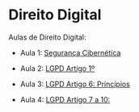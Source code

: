 
<!-- README.md is generated from README.Rmd. Please edit that file -->

# Direito Digital

<!-- badges: start -->

<!-- badges: end -->

Aulas de Direito Digital:

- Aula 1: [Segurança
  Cibernética](https://ndtj.github.io/direitoDigital/slides/ciber.html)

- Aula 2: [LGPD Artigo
  1º](https://ndtj.github.io/direitoDigital/slides/lgpd1.html)

- Aula 3: [LGPD Artigo 6:
  Princípios](https://ndtj.github.io/direitoDigital/slides/lgpd3.html)

- Aula 4: [LGPD Artigo 7 a
  10:](https://ndtj.github.io/direitoDigital/slides/lgpd4.html)
